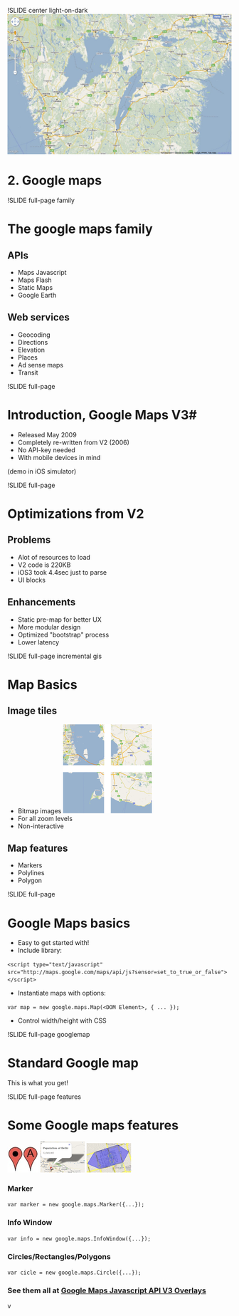 !SLIDE center light-on-dark
![background](google-maps-intro.jpg)
# 2. Google maps #

!SLIDE full-page family

# The google maps family
## APIs ##
* <span id="jsapi">Maps Javascript</span>
* Maps Flash
* Static Maps
* Google Earth

## Web services ##
* Geocoding
* Directions
* Elevation
* Places
* Ad sense maps
* Transit

<script>
(function() {
var next = false;
$('.family').bind('showoff:next', function(e) {
  if(next) return true;
  $('#jsapi').addClass('highlight');
  Cufon.refresh();
  e.preventDefault();
  next = true;
  return false;
});
}());
</script>

!SLIDE full-page
# Introduction, Google Maps V3#
* Released May 2009
* Completely re-written from V2 (2006)
* No API-key needed
* With mobile devices in mind

(demo in iOS simulator)

!SLIDE full-page
# Optimizations from V2 #
## Problems ##
* Alot of resources to load
* V2 code is 220KB
* iOS3 took 4.4sec just to parse
* UI blocks

## Enhancements ##
* Static pre-map for better UX
* More modular design
* Optimized "bootstrap" process
* Lower latency

!SLIDE full-page incremental gis
# Map Basics
## Image tiles ##
  - Bitmap images ![Tiles](tiles.png)
  - For all zoom levels
  - Non-interactive

## Map features ##
  - Markers
  - Polylines
  - Polygon


!SLIDE full-page
# Google Maps basics #
* Easy to get started with!
* Include library:

`<script type="text/javascript" src="http://maps.google.com/maps/api/js?sensor=set_to_true_or_false"></script>`

* Instantiate maps with options:

`var map = new google.maps.Map(<DOM Element>, { ... });`

* Control width/height with CSS


!SLIDE full-page googlemap
# Standard Google map #
This is what you get!
<div class="gmaps">
  <div id="canvas">
  </div>
</div>
<script>
(function() {
  var map = new google.maps.Map(document.getElementById("canvas"), Gmap.Options());
  $('.googlemap').bind("showoff:show", function() {
    google.maps.event.trigger(map, 'resize');
    map.setCenter(Gmap.LatLng());
  });
}());
</script>

!SLIDE full-page features
# Some Google maps features
![Marker](google-marker.jpeg)
![Infowindow](infowindow.png)
![Polygons](polygon.png)
### Marker ###
`var marker = new google.maps.Marker({...});`
### Info Window ###
`var info = new google.maps.InfoWindow({...});`
### Circles/Rectangles/Polygons ###
`var cicle = new google.maps.Circle({...});`

### See them all at [Google Maps Javascript API V3 Overlays](http://code.google.com/intl/sv-SE/apis/maps/documentation/javascript/overlays.html) ###
v
